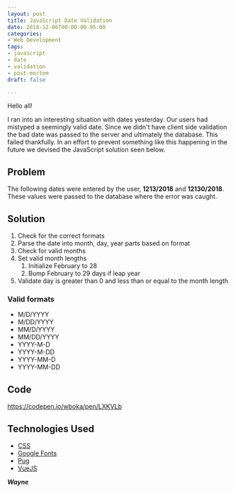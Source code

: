 ```yaml
---
layout: post
title: JavaScript Date Validation
date: 2018-12-06T00:00:00-05:00
categories:
- Web Development
tags:
- javascript
- date
- validation
- post-mortem
draft: false

---
```

Hello all!

I ran into an interesting situation with dates yesterday. Our users had mistyped a seemingly valid date. Since we didn't have client side validation the bad date was passed to the server and ultimately the database. This failed thankfully. In an effort to prevent something like this happening in the future we devised the JavaScript solution seen below.

## Problem

The following dates were entered by the user, **1213/2018** and **12130/2018**. These values were passed to the database where the error was caught.

## Solution

1. Check for the correct formats
2. Parse the date into month, day, year parts based on format
3. Check for valid months
4. Set valid month lengths
   1. Initialize February to 28
   2. Bump February to 29 days if leap year
5. Validate day is greater than 0 and less than or equal to the month length

### Valid formats

- M/D/YYYY
- M/DD/YYYY
- MM/D/YYYY
- MM/DD/YYYY
- YYYY-M-D
- YYYY-M-DD
- YYYY-MM-D
- YYYY-MM-DD

## Code

https://codepen.io/wboka/pen/LXKVLb

## Technologies Used

- [CSS](https://en.wikipedia.org/wiki/Cascading_Style_Sheets)
- [Google Fonts](https://fonts.google.com)
- [Pug](https://pugjs.org)
- [VueJS](https://vuejs.org)

**_Wayne_**
